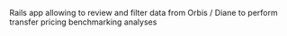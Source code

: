 Rails app allowing to review and filter data from Orbis / Diane to perform transfer pricing benchmarking analyses
